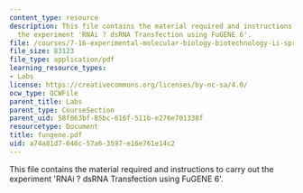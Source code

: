 ```yaml
---
content_type: resource
description: This file contains the material required and instructions to carry out
  the experiment 'RNAi ? dsRNA Transfection using FuGENE 6'.
file: /courses/7-16-experimental-molecular-biology-biotechnology-ii-spring-2005/a74a81d7646c57a63597e16e761e14c2_fungene.pdf
file_size: 83123
file_type: application/pdf
learning_resource_types:
- Labs
license: https://creativecommons.org/licenses/by-nc-sa/4.0/
ocw_type: OCWFile
parent_title: Labs
parent_type: CourseSection
parent_uid: 58f863bf-85bc-616f-511b-e276e701338f
resourcetype: Document
title: fungene.pdf
uid: a74a81d7-646c-57a6-3597-e16e761e14c2
---
```

This file contains the material required and instructions to carry out the experiment 'RNAi ? dsRNA Transfection using FuGENE 6'.